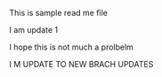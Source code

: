 This is sample read me file

I am update 1

I hope this is not much a prolbelm

I M UPDATE TO NEW BRACH UPDATES